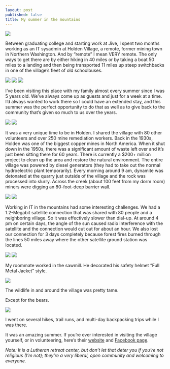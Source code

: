 ```yaml
---
layout: post
published: false
title: My summer in the mountains
---
```

![]({{site.cdn_path}}/2014/10/22/1.jpg)

Between graduating college and starting work at Jive, I spent two months working as an IT sysadmin at Holden Village, a remote, former mining town in Northern Washington. And by “remote” I mean VERY remote. The only ways to get there are by either hiking in 40 miles or by taking a boat 50 miles to a landing and then being transported 11 miles up steep switchbacks in one of the village’s fleet of old schoolbuses.

![]({{site.cdn_path}}/2014/10/22/2.jpg)
![]({{site.cdn_path}}/2014/10/22/3.jpg)
![]({{site.cdn_path}}/2014/10/22/4.jpg)

I’ve been visiting this place with my family almost every summer since I was 5 years old. We’ve always come up as guests and just for a week at a time. I’d always wanted to work there so I could have an extended stay, and this summer was the perfect opportunity to do that as well as to give back to the community that’s given so much to us over the years.

![]({{site.cdn_path}}/2014/10/22/5.jpg)
![]({{site.cdn_path}}/2014/10/22/6.jpg)

It was a very unique time to be in Holden. I shared the village with 80 other volunteers and over 250 mine remediation workers. Back in the 1930s, Holden was one of the biggest copper mines in North America. When it shut down in the 1950s, there was a significant amount of waste left over and it’s just been sitting there for 60 years. There is currently a $200+ million project to clean up the area and restore the natural environment. The entire village was powered by diesel generators (they had to take out the normal hydroelectric plant temporarily). Every morning around 9 am, dynamite was detonated at the quarry just outside of the village and the rock was processed into slurry. Across the creek (about 100 feet from my dorm room) miners were digging an 80-foot-deep barrier wall.

![]({{site.cdn_path}}/2014/10/22/7.jpg)
![]({{site.cdn_path}}/2014/10/22/8.jpg)

Working in IT in the mountains had some interesting challenges. We had a 1.2-Megabit satellite connection that was shared with 80 people and a neighboring village. So it was effectively slower than dial-up. At around 4 pm on certain days, the angle of the sun caused radio interference with the satellite and the connection would cut out for about an hour. We also lost our connection for 3 days completely because forest fires burned through the lines 50 miles away where the other satellite ground station was located.

![]({{site.cdn_path}}/2014/10/22/9.jpg)
![]({{site.cdn_path}}/2014/10/22/10.jpg)

My roommate worked in the sawmill. He decorated his safety helmet “Full Metal Jacket” style.

![]({{site.cdn_path}}/2014/10/22/11.jpg)

The wildlife in and around the village was pretty tame.



Except for the bears.

![]({{site.cdn_path}}/2014/10/22/19.jpg)

I went on several hikes, trail runs, and multi-day backpacking trips while I was there.




It was an amazing summer. If you’re ever interested in visiting the village yourself, or in volunteering, here’s their [website](http://www.holdenvillage.org/) and [Facebook page](https://www.facebook.com/HoldenVillage?ref=br_tf).

_Note: It is a Lutheran retreat center, but don’t let that deter you if you’re not religious (I’m not); they’re a very liberal, open community and welcoming to everyone._
